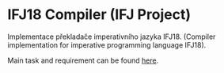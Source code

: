 # IFJ18 Compiler (IFJ Project)
Implementace překladače imperativního jazyka IFJ18. (Compiler implementation for imperative programming language IFJ18).

Main task and requirement can be found [here](https://wis.fit.vutbr.cz/FIT/st/cfs.php?file=%2Fcourse%2FIFJ-IT%2Fprojects%2Fifj2018_release_candidate2.pdf&cid=12745).